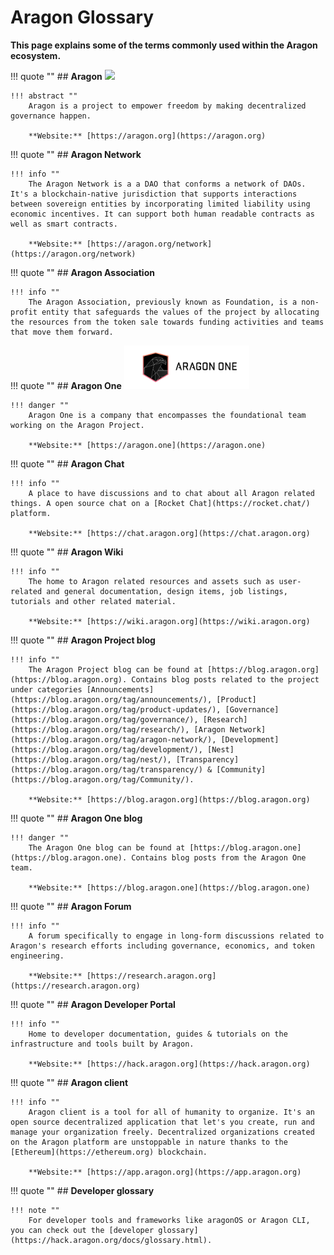 # Aragon Glossary

**This page explains some of the terms commonly used within the Aragon ecosystem.**

!!! quote ""
    ## **Aragon**
    <img src="../../design/logo/png/isotype.png" style="width:200px;">

    !!! abstract ""
        Aragon is a project to empower freedom by making decentralized governance happen.

        **Website:** [https://aragon.org](https://aragon.org)

!!! quote ""
    ## **Aragon Network**

    !!! info ""
        The Aragon Network is a a DAO that conforms a network of DAOs. It's a blockchain-native jurisdiction that supports interactions between sovereign entities by incorporating limited liability using economic incentives. It can support both human readable contracts as well as smart contracts.

        **Website:** [https://aragon.org/network](https://aragon.org/network)

!!! quote ""
    ## **Aragon Association**

    !!! info ""
        The Aragon Association, previously known as Foundation, is a non-profit entity that safeguards the values of the project by allocating the resources from the token sale towards funding activities and teams that move them forward.

!!! quote ""
    ## **Aragon One**
    <img src="../../design/A1/logo/aragon-one-lineart-black-transparent.png" style="width:200px;">

    !!! danger ""
        Aragon One is a company that encompasses the foundational team working on the Aragon Project.

        **Website:** [https://aragon.one](https://aragon.one)

!!! quote ""
    ## **Aragon Chat**

    !!! info ""
        A place to have discussions and to chat about all Aragon related things. A open source chat on a [Rocket Chat](https://rocket.chat/) platform.

        **Website:** [https://chat.aragon.org](https://chat.aragon.org)

!!! quote ""
    ## **Aragon Wiki**

    !!! info ""
        The home to Aragon related resources and assets such as user-related and general documentation, design items, job listings, tutorials and other related material.

        **Website:** [https://wiki.aragon.org](https://wiki.aragon.org)

!!! quote ""
    ## **Aragon Project blog**

    !!! info ""
        The Aragon Project blog can be found at [https://blog.aragon.org](https://blog.aragon.org). Contains blog posts related to the project under categories [Announcements](https://blog.aragon.org/tag/announcements/), [Product](https://blog.aragon.org/tag/product-updates/), [Governance](https://blog.aragon.org/tag/governance/), [Research](https://blog.aragon.org/tag/research/), [Aragon Network](https://blog.aragon.org/tag/aragon-network/), [Development](https://blog.aragon.org/tag/development/), [Nest](https://blog.aragon.org/tag/nest/), [Transparency](https://blog.aragon.org/tag/transparency/) & [Community](https://blog.aragon.org/tag/Community/).

        **Website:** [https://blog.aragon.org](https://blog.aragon.org)

!!! quote ""
    ## **Aragon One blog**

    !!! danger ""
        The Aragon One blog can be found at [https://blog.aragon.one](https://blog.aragon.one). Contains blog posts from the Aragon One team.

        **Website:** [https://blog.aragon.one](https://blog.aragon.one)

!!! quote ""
    ## **Aragon Forum**

    !!! info ""
        A forum specifically to engage in long-form discussions related to Aragon's research efforts including governance, economics, and token engineering.

        **Website:** [https://research.aragon.org](https://research.aragon.org)

!!! quote ""
    ## **Aragon Developer Portal**

    !!! info ""
        Home to developer documentation, guides & tutorials on the infrastructure and tools built by Aragon.

        **Website:** [https://hack.aragon.org](https://hack.aragon.org)

!!! quote ""
    ## **Aragon client**

    !!! info ""
        Aragon client is a tool for all of humanity to organize. It's an open source decentralized application that let's you create, run and manage your organization freely. Decentralized organizations created on the Aragon platform are unstoppable in nature thanks to the [Ethereum](https://ethereum.org) blockchain.

        **Website:** [https://app.aragon.org](https://app.aragon.org)

!!! quote ""
    ## **Developer glossary**

    !!! note ""
        For developer tools and frameworks like aragonOS or Aragon CLI, you can check out the [developer glossary](https://hack.aragon.org/docs/glossary.html).
